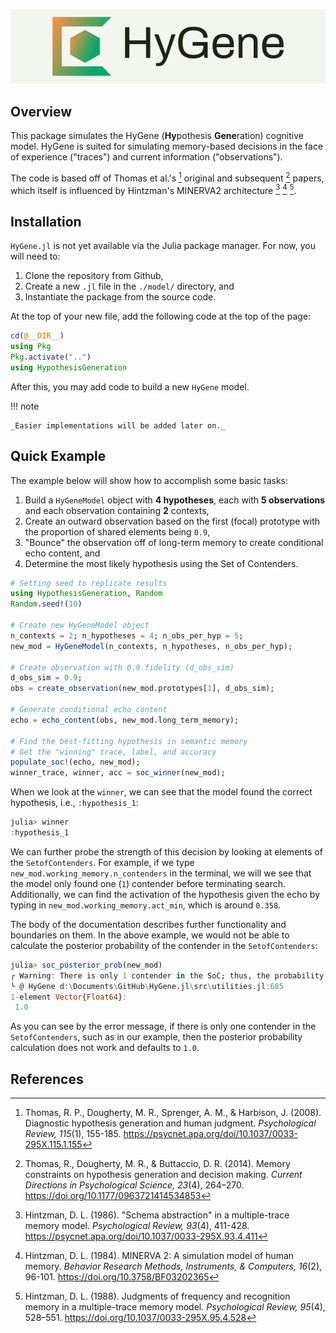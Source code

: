 ![](assets/header.png)

## Overview

This package simulates the HyGene (**Hy**pothesis **Gene**ration) cognitive model. HyGene is suited for simulating memory-based decisions in the face of experience ("traces") and current information ("observations"). 

The code is based off of Thomas et al.'s [^1] original and subsequent [^2] papers, which itself is influenced by Hintzman's MINERVA2 architecture [^3] [^4] [^5].

## Installation

`HyGene.jl` is not yet available via the Julia package manager. For now, you will need to: 
  1. Clone the repository from Github, 
  2. Create a new `.jl` file in the `./model/` directory, and 
  3. Instantiate the package from the source code.

At the top of your new file, add the following code at the top of the page:

```julia
cd(@__DIR__)
using Pkg 
Pkg.activate("..")
using HypothesisGeneration
```

After this, you may add code to build a new `HyGene` model.

!!! note

    _Easier implementations will be added later on._

## Quick Example

The example below will show how to accomplish some basic tasks:

  1. Build a `HyGeneModel` object with **4 hypotheses**, each with **5 observations** and each observation containing **2** contexts,
  2. Create an outward observation based on the first (focal) prototype with the proportion of shared elements being `0.9`, 
  3. "Bounce" the observation off of long-term memory to create conditional echo content, and
  4. Determine the most likely hypothesis using the Set of Contenders.

```julia
# Setting seed to replicate results
using HypothesisGeneration, Random
Random.seed!(10)

# Create new HyGeneModel object
n_contexts = 2; n_hypotheses = 4; n_obs_per_hyp = 5;
new_mod = HyGeneModel(n_contexts, n_hypotheses, n_obs_per_hyp);

# Create observation with 0.9 fidelity (d_obs_sim)
d_obs_sim = 0.9;
obs = create_observation(new_mod.prototypes[1], d_obs_sim);

# Generate conditional echo content
echo = echo_content(obs, new_mod.long_term_memory);

# Find the best-fitting hypothesis in semantic memory
# Get the "winning" trace, label, and accuracy
populate_soc!(echo, new_mod);
winner_trace, winner, acc = soc_winner(new_mod);
```

When we look at the `winner`, we can see that the model found the correct hypothesis, i.e., `:hypothesis_1`:

```julia
julia> winner
:hypothesis_1
```

We can further probe the strength of this decision by looking at elements of the `SetofContenders`. For example, if we type `new_mod.working_memory.n_contenders` in the terminal, we will we see that the model only found one (`1`) contender before terminating search. Additionally, we can find the activation of the hypothesis given the echo by typing in `new_mod.working_memory.act_min`, which is around `0.358`.

The body of the documentation describes further functionality and boundaries on them. In the above example, we would not be able to calculate the posterior probability of the contender in the `SetofContenders`:

```julia
julia> soc_posterior_prob(new_mod)
┌ Warning: There is only 1 contender in the SoC; thus, the probability will always be 1.0.
└ @ HyGene d:\Documents\GitHub\HyGene.jl\src\utilities.jl:685
1-element Vector{Float64}:
 1.0
```

As you can see by the error message, if there is only one contender in the `SetofContenders`, such as in our example, then the posterior probability calculation does not work and defaults to `1.0`.

## References

[^1]: Thomas, R. P., Dougherty, M. R., Sprenger, A. M., & Harbison, J. (2008). Diagnostic hypothesis generation and human judgment. _Psychological Review, 115_(1), 155-185. https://psycnet.apa.org/doi/10.1037/0033-295X.115.1.155

[^2]: Thomas, R., Dougherty, M. R., & Buttaccio, D. R. (2014). Memory constraints on hypothesis generation and decision making. _Current Directions in Psychological Science, 23_(4), 264–270. https://doi.org/10.1177/0963721414534853 

[^3]: Hintzman, D. L. (1986). "Schema abstraction" in a multiple-trace memory model. _Psychological Review, 93_(4), 411-428. https://psycnet.apa.org/doi/10.1037/0033-295X.93.4.411

[^4]: Hintzman, D. L. (1984). MINERVA 2: A simulation model of human memory. _Behavior Research Methods, Instruments, & Computers, 16_(2), 96-101. https://doi.org/10.3758/BF03202365

[^5]: Hintzman, D. L. (1988). Judgments of frequency and recognition memory in a multiple-trace memory model. _Psychological Review, 95_(4), 528–551. https://doi.org/10.1037/0033-295X.95.4.528